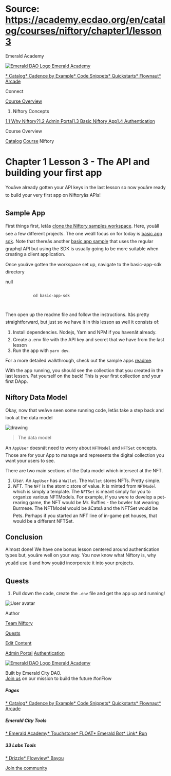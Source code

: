 # Source: https://academy.ecdao.org/en/catalog/courses/niftory/chapter1/lesson3

Emerald Academy





[![Emerald DAO Logo](/ea-logo.png)
Emerald Academy](/en/)


[* Catalog](/en/catalog)[* Cadence by Example](/en/cadence-by-example)[* Code Snippets](/en/snippets)[* Quickstarts](/en/quickstarts)[* Flownaut](https://flownaut.ecdao.org)[* Arcade](https://arcade.ecdao.org)

Connect



[Course Overview](/en/catalog/courses/niftory)

1. Niftory Concepts

[1.1 Why Niftory?](/en/catalog/courses/niftory/chapter1/lesson1)[1.2 Admin Portal](/en/catalog/courses/niftory/chapter1/lesson2)[1.3 Basic Niftory App](/en/catalog/courses/niftory/chapter1/lesson3)[1.4 Authentication](/en/catalog/courses/niftory/chapter1/lesson4)

Course Overview

[Catalog](/en/catalog)
[Course](/en/catalog/courses/niftory)
Niftory

# Chapter 1 Lesson 3 - The API and building your first app

Youâve already gotten your API keys in the last lesson so now youâre ready to build your very first app on Niftoryâs APIs!

## Sample App

First things first, letâs [clone the Niftory samples workspace](https://github.com/Niftory/niftory-samples). Here, youâll see a few different projects. The one weâll focus on for today is [basic app sdk](https://github.com/Niftory/niftory-samples/tree/test/basic-app-sdk). Note that thereâs another [basic app sample](https://github.com/Niftory/niftory-samples/tree/test/basic-app) that uses the regular graphql API but using the SDK is usually going to be more suitable when creating a client application.

Once youâve gotten the workspace set up, navigate to the basic-app-sdk directory

null

```
		
			cd basic-app-sdk
		 
	
```

Then open up the readme file and follow the instructions. Itâs pretty straightforward, but just so we have it in this lesson as well it consists of:

1. Install dependencies. Nodejs, Yarn and NPM if you havenât already.
2. Create a .env file with the API key and secret that we have from the last lesson
3. Run the app with `yarn dev`.

For a more detailed walkthrough, check out the sample apps [readme](https://github.com/Niftory/niftory-samples/blob/test/basic-app-sdk/README.md).

With the app running, you should see the collection that you created in the last lesson. Pat yourself on the back! This is your first collection *and* your first DApp.

## Niftory Data Model

Okay, now that weâve seen some running code, letâs take a step back and look at the data model

![drawing](https://3595744636-files.gitbook.io/~/files/v0/b/gitbook-x-prod.appspot.com/o/spaces%2F1itXKRjyFqqWGYkUXFnP%2Fuploads%2FFUraB6Gkodf53YiwvDTq%2FNiftoryDataModel2.png?alt=media&token=d506b1fd-29d9-49c0-85c4-036477640308)
> The data model

An `AppUser` doesnât need to worry about `NFTModel` and `NFTSet` concepts. Those are for your App to manage and represents the digital collection you want your users to see.

There are two main sections of the Data model which intersect at the NFT.

1. *User*. An `AppUser` has a `Wallet`. The `Wallet` stores NFTs. Pretty simple.
2. *NFT*. The `NFT` is the atomic store of value. It is minted from `NFTModel` which is simply a template. The `NFTSet` is meant simply for you to organize various NFTModels. For example, if you were to develop a pet-rearing game, the NFT would be Mr. Ruffles - the bowler hat wearing Burmese. The NFTModel would be âCatsâ and the NFTSet would be Pets. Perhaps if you started an NFT line of in-game pet houses, that would be a different NFTSet.

## Conclusion

Almost done! We have one bonus lesson centered around authentication types but, youâre well on your way. You now know what Niftory is, why youâd use it and how youâd incorporate it into your projects.

## Quests

1. Pull down the code, create the `.env` file and get the app up and running!

![User avatar](https://i.imgur.com/bymjTdC.png)

Author

[Team Niftory](https://twitter.com/niftory)

[Quests](#quests)

[Edit Content](https://github.com/emerald-dao/emerald-academy-v2/tree/main/src/lib/content/courses/niftory/en/chapter1/lesson3.md)

[Admin Portal](/en/catalog/courses/niftory/chapter1/lesson2)
[Authentication](/en/catalog/courses/niftory/chapter1/lesson4)



[![Emerald DAO Logo](/ea-logo.png)
Emerald Academy](/en/)

Built by Emerald City DAO.  
[Join us](https://discord.gg/emerald-city-906264258189332541) on our mission to build the future #onFlow

##### Pages

[* Catalog](/en/catalog)[* Cadence by Example](/en/cadence-by-example)[* Code Snippets](/en/snippets)[* Quickstarts](/en/quickstarts)[* Flownaut](https://flownaut.ecdao.org)[* Arcade](https://arcade.ecdao.org)


##### Emerald City Tools

[* Emerald Academy](https://academy.ecdao.org/)[* Touchstone](https://touchstone.city/)[* FLOAT](https://floats.city/)[* Emerald Bot](https://bot.ecdao.org/)[* Link](https://link.ecdao.org/)[* Run](https://run.ecdao.org/)


##### 33 Labs Tools

[* Drizzle](https://drizzle33.app/)[* Flowview](https://flowview.app/)[* Bayou](https://bayou33.app/)

[Join the community](https://discord.gg/emerald-city-906264258189332541)